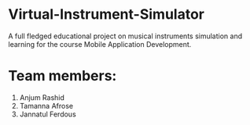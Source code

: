 # Virtual-Instrument-Simulator
A full fledged educational project on musical instruments simulation and learning for the course Mobile Application Development.

# Team members:
1. Anjum Rashid
2. Tamanna Afrose
3. Jannatul Ferdous

